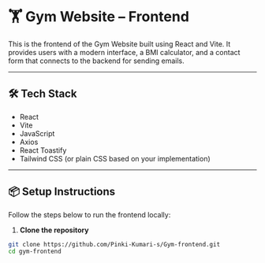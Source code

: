 # 🏋️ Gym Website – Frontend

This is the frontend of the Gym Website built using React and Vite. It provides users with a modern interface, a BMI calculator, and a contact form that connects to the backend for sending emails.

---

## 🛠️ Tech Stack

- React
- Vite
- JavaScript
- Axios
- React Toastify
- Tailwind CSS (or plain CSS based on your implementation)

---

## 📦 Setup Instructions

Follow the steps below to run the frontend locally:

1. **Clone the repository**

```bash
git clone https://github.com/Pinki-Kumari-s/Gym-frontend.git
cd gym-frontend

